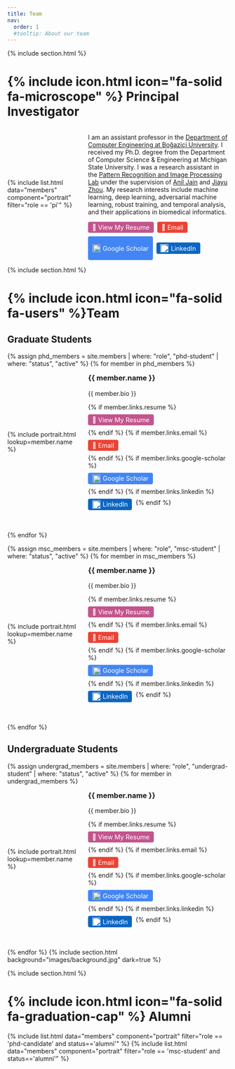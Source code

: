 ```yaml
---
title: Team
nav:
  order: 1
  #tooltip: About our team
---
```


{% include section.html %}

# {% include icon.html icon="fa-solid fa-microscope" %} Principal Investigator

<div style="display: grid; grid-template-columns: 1fr 2fr; gap: 1.5rem; align-items: center;">
  <div>
    {% include list.html data="members" component="portrait" filter="role == 'pi'" %}
  </div>
  <div>
    <p>
    I am an assistant professor in the 
      <a href="https://cmpe.bogazici.edu.tr/" target="_blank" rel="noopener noreferrer">Department of Computer Engineering at Boğaziçi University</a>.
      I received my Ph.D. degree from the Department of Computer Science & Engineering at Michigan State University. 
      I was a research assistant in the <a href="http://biometrics.cse.msu.edu/" target="_blank" rel="noopener noreferrer">Pattern Recognition and Image Processing Lab</a> under the supervision of 
      <a href="https://www.cse.msu.edu/~jain/" target="_blank" rel="noopener noreferrer">Anil Jain</a> and 
      <a href="https://jiayuzhou.github.io/" target="_blank" rel="noopener noreferrer">Jiayu Zhou</a>. 
      My research interests include machine learning, deep learning, adversarial machine learning, robust training, and temporal analysis, and their applications in biomedical informatics.

  </p>

<div style="display: flex; gap: 0.5rem; flex-wrap: wrap; margin-top: 0.5rem;">
  <a href="/files/resume_inci_baytas.pdf" target="_blank" rel="noopener noreferrer"
     style="display: inline-block; padding: 0.25rem 0.6rem; font-size: 0.9rem; background-color: #c2558d; color: white; border-radius: 4px; text-decoration: none;">
    📄 View My Resume
  </a>
      <a href="mailto:inci.baytas@bogazici.edu.tr" 
         style="display: inline-flex; align-items: center; padding: 0.25rem 0.6rem; font-size: 0.9rem; background-color: #EA4335; color: white; border-radius: 4px; text-decoration: none;">
        📧 Email
      </a>
      <a href="https://scholar.google.com/citations?user=ELxSraIAAAAJ&hl=en" 
         target="_blank" rel="noopener noreferrer"
         style="display: inline-flex; align-items: center; padding: 0.25rem 0.6rem; font-size: 0.9rem; background-color: #4285F4; color: white; border-radius: 4px; text-decoration: none;">
        <img src="https://cdn.jsdelivr.net/gh/simple-icons/simple-icons/icons/googlescholar.svg" 
             alt="Google Scholar" width="18" style="vertical-align: middle; margin-right: 6px;">
        Google Scholar
      </a>

  <a href="https://www.linkedin.com/in/inci-m-baytas-00994a22/"
         target="_blank" rel="noopener noreferrer"
         style="display: inline-flex; align-items: center; padding: 0.25rem 0.6rem; font-size: 0.9rem; background-color: #0A66C2; color: white; border-radius: 4px; text-decoration: none;">
        <img src="https://cdn.jsdelivr.net/gh/simple-icons/simple-icons/icons/linkedin.svg"
             alt="LinkedIn" width="18" style="vertical-align: middle; margin-right: 6px; filter: brightness(0) invert(1);">
        LinkedIn
      </a>
  </div>
    
  </div>
</div>






{% include section.html %}

# {% include icon.html icon="fa-solid fa-users" %}Team

## Graduate Students 

{% assign phd_members = site.members | where: "role", "phd-student" | where: "status", "active" %}
{% for member in phd_members %}
<div style="display: grid; grid-template-columns: 1fr 2fr; gap: 1.5rem; align-items: center; margin-bottom: 3rem;">
  <div>
    {% include portrait.html lookup=member.name %}
  </div>
  <div>
    <h3 style="margin-top: 0;">{{ member.name }}</h3>
    <p>
      {{ member.bio }} 
    </p>
    <div style="display: flex; gap: 0.5rem; flex-wrap: wrap; margin-top: 0.5rem;">
      {% if member.links.resume %}
      <a href="{{ member.links.resume }}" target="_blank" rel="noopener noreferrer"
         style="display: inline-block; padding: 0.25rem 0.6rem; font-size: 0.9rem; background-color: #c2558d; color: white; border-radius: 4px; text-decoration: none;">
        📄 View My Resume
      </a>
      {% endif %}
      {% if member.links.email %}
      <a href="mailto:{{ member.links.email }}" 
         style="display: inline-flex; align-items: center; padding: 0.25rem 0.6rem; font-size: 0.9rem; background-color: #EA4335; color: white; border-radius: 4px; text-decoration: none;">
        📧 Email
      </a>
      {% endif %}
      {% if member.links.google-scholar %}
      <a href="{{ member.links.google-scholar }}" 
         target="_blank" rel="noopener noreferrer"
         style="display: inline-flex; align-items: center; padding: 0.25rem 0.6rem; font-size: 0.9rem; background-color: #4285F4; color: white; border-radius: 4px; text-decoration: none;">
        <img src="https://cdn.jsdelivr.net/gh/simple-icons/simple-icons/icons/googlescholar.svg" 
             alt="Google Scholar" width="18" style="vertical-align: middle; margin-right: 6px;">
        Google Scholar
      </a>
      {% endif %}
      {% if member.links.linkedin %}
      <a href="{{ member.links.linkedin }}"
         target="_blank" rel="noopener noreferrer"
         style="display: inline-flex; align-items: center; padding: 0.25rem 0.6rem; font-size: 0.9rem; background-color: #0A66C2; color: white; border-radius: 4px; text-decoration: none;">
        <img src="https://cdn.jsdelivr.net/gh/simple-icons/simple-icons/icons/linkedin.svg"
             alt="LinkedIn" width="18" style="vertical-align: middle; margin-right: 6px; filter: brightness(0) invert(1);">
        LinkedIn
      </a>
      {% endif %}
    </div>
  </div>
</div>
{% endfor %}


{% assign msc_members = site.members | where: "role", "msc-student" | where: "status", "active" %}
{% for member in msc_members %}
<div style="display: grid; grid-template-columns: 1fr 2fr; gap: 1.5rem; align-items: center; margin-bottom: 3rem;">
  <div>
    {% include portrait.html lookup=member.name %}
  </div>
  <div>
    <h3 style="margin-top: 0;">{{ member.name }}</h3>
    <p>
      {{ member.bio }} 
    </p>
    <div style="display: flex; gap: 0.5rem; flex-wrap: wrap; margin-top: 0.5rem;">
      {% if member.links.resume %}
      <a href="{{ member.links.resume }}" target="_blank" rel="noopener noreferrer"
         style="display: inline-block; padding: 0.25rem 0.6rem; font-size: 0.9rem; background-color: #c2558d; color: white; border-radius: 4px; text-decoration: none;">
        📄 View My Resume
      </a>
      {% endif %}
      {% if member.links.email %}
      <a href="mailto:{{ member.links.email }}" 
         style="display: inline-flex; align-items: center; padding: 0.25rem 0.6rem; font-size: 0.9rem; background-color: #EA4335; color: white; border-radius: 4px; text-decoration: none;">
        📧 Email
      </a>
      {% endif %}
      {% if member.links.google-scholar %}
      <a href="{{ member.links.google-scholar }}" 
         target="_blank" rel="noopener noreferrer"
         style="display: inline-flex; align-items: center; padding: 0.25rem 0.6rem; font-size: 0.9rem; background-color: #4285F4; color: white; border-radius: 4px; text-decoration: none;">
        <img src="https://cdn.jsdelivr.net/gh/simple-icons/simple-icons/icons/googlescholar.svg" 
             alt="Google Scholar" width="18" style="vertical-align: middle; margin-right: 6px;">
        Google Scholar
      </a>
      {% endif %}
      {% if member.links.linkedin %}
      <a href="{{ member.links.linkedin }}"
         target="_blank" rel="noopener noreferrer"
         style="display: inline-flex; align-items: center; padding: 0.25rem 0.6rem; font-size: 0.9rem; background-color: #0A66C2; color: white; border-radius: 4px; text-decoration: none;">
        <img src="https://cdn.jsdelivr.net/gh/simple-icons/simple-icons/icons/linkedin.svg"
             alt="LinkedIn" width="18" style="vertical-align: middle; margin-right: 6px; filter: brightness(0) invert(1);">
        LinkedIn
      </a>
      {% endif %}
    </div>
  </div>
</div>
{% endfor %}

## Undergraduate Students

{% assign undergrad_members = site.members | where: "role", "undergrad-student" | where: "status", "active" %}
{% for member in undergrad_members %}
<div style="display: grid; grid-template-columns: 1fr 2fr; gap: 1.5rem; align-items: center; margin-bottom: 3rem;">
  <div>
    {% include portrait.html lookup=member.name %}
  </div>
  <div>
    <h3 style="margin-top: 0;">{{ member.name }}</h3>
    <p>
      {{ member.bio }} 
    </p>
    <div style="display: flex; gap: 0.5rem; flex-wrap: wrap; margin-top: 0.5rem;">
      {% if member.links.resume %}
      <a href="{{ member.links.resume }}" target="_blank" rel="noopener noreferrer"
         style="display: inline-block; padding: 0.25rem 0.6rem; font-size: 0.9rem; background-color: #c2558d; color: white; border-radius: 4px; text-decoration: none;">
        📄 View My Resume
      </a>
      {% endif %}
      {% if member.links.email %}
      <a href="mailto:{{ member.links.email }}" 
         style="display: inline-flex; align-items: center; padding: 0.25rem 0.6rem; font-size: 0.9rem; background-color: #EA4335; color: white; border-radius: 4px; text-decoration: none;">
        📧 Email
      </a>
      {% endif %}
      {% if member.links.google-scholar %}
      <a href="{{ member.links.google-scholar }}" 
         target="_blank" rel="noopener noreferrer"
         style="display: inline-flex; align-items: center; padding: 0.25rem 0.6rem; font-size: 0.9rem; background-color: #4285F4; color: white; border-radius: 4px; text-decoration: none;">
        <img src="https://cdn.jsdelivr.net/gh/simple-icons/simple-icons/icons/googlescholar.svg" 
             alt="Google Scholar" width="18" style="vertical-align: middle; margin-right: 6px;">
        Google Scholar
      </a>
      {% endif %}
      {% if member.links.linkedin %}
      <a href="{{ member.links.linkedin }}"
         target="_blank" rel="noopener noreferrer"
         style="display: inline-flex; align-items: center; padding: 0.25rem 0.6rem; font-size: 0.9rem; background-color: #0A66C2; color: white; border-radius: 4px; text-decoration: none;">
        <img src="https://cdn.jsdelivr.net/gh/simple-icons/simple-icons/icons/linkedin.svg"
             alt="LinkedIn" width="18" style="vertical-align: middle; margin-right: 6px; filter: brightness(0) invert(1);">
        LinkedIn
      </a>
      {% endif %}
    </div>
  </div>
</div>
{% endfor %}
{% include section.html background="images/background.jpg" dark=true %}

{% include section.html %}

# {% include icon.html icon="fa-solid fa-graduation-cap" %} Alumni 
{% include list.html data="members" component="portrait" filter="role == 'phd-candidate' and status=='alumni'" %}
{% include list.html data="members" component="portrait" filter="role == 'msc-student' and status=='alumni'" %}




